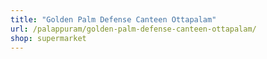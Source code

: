 ```yaml
---
title: "Golden Palm Defense Canteen Ottapalam"
url: /palappuram/golden-palm-defense-canteen-ottapalam/
shop: supermarket
---
```

